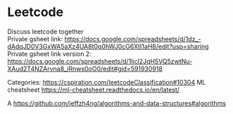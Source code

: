 # Leetcode

Discuss leetcode together <br>
Private gsheet link: https://docs.google.com/spreadsheets/d/1dz_-dAdqJD0V3GxWA5aXz4UA8t0q0hWJ0cG6XtI1aH8/edit?usp=sharing
Private gsheet link version 2:
https://docs.google.com/spreadsheets/d/1Iicl2JqH5VQ5zwtNu-XAud2T4NZArvna8_iRnws0oO0/edit#gid=591930918

Categories: https://cspiration.com/leetcodeClassification#10304
ML cheatsheet https://ml-cheatsheet.readthedocs.io/en/latest/

A
https://github.com/jeffzh4ng/algorithms-and-data-structures#algorithms
